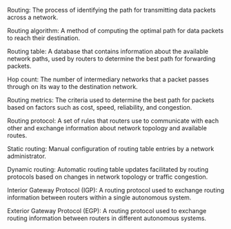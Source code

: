 Routing: The process of identifying the path for transmitting data packets across a network.

Routing algorithm: A method of computing the optimal path for data packets to reach their destination.

Routing table: A database that contains information about the available network paths, used by routers to determine the best path for forwarding packets.

Hop count: The number of intermediary networks that a packet passes through on its way to the destination network.

Routing metrics: The criteria used to determine the best path for packets based on factors such as cost, speed, reliability, and congestion.

Routing protocol: A set of rules that routers use to communicate with each other and exchange information about network topology and available routes.

Static routing: Manual configuration of routing table entries by a network administrator.

Dynamic routing: Automatic routing table updates facilitated by routing protocols based on changes in network topology or traffic congestion.

Interior Gateway Protocol (IGP): A routing protocol used to exchange routing information between routers within a single autonomous system.

Exterior Gateway Protocol (EGP): A routing protocol used to exchange routing information between routers in different autonomous systems.
